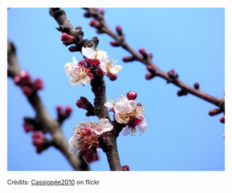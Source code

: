 ![Justin](/images/2022-05-28.jpg)

Crédits: [Cassiopée2010](https://www.flickr.com/people/cmoi30/) on flickr